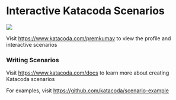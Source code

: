 # Interactive Katacoda Scenarios

[![](http://shields.katacoda.com/katacoda/premkumav/count.svg)](https://www.katacoda.com/premkumav "Get your profile on Katacoda.com")

Visit https://www.katacoda.com/premkumav to view the profile and interactive scenarios

### Writing Scenarios
Visit https://www.katacoda.com/docs to learn more about creating Katacoda scenarios

For examples, visit https://github.com/katacoda/scenario-example
